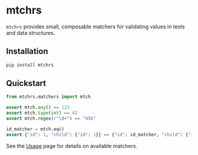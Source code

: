 # mtchrs

`mtchrs` provides small, composable matchers for validating values in tests and data structures.

## Installation

```bash
pip install mtchrs
```

## Quickstart

```python
from mtchrs.matchers import mtch

assert mtch.any() == 123
assert mtch.type(int) == 42
assert mtch.regex(r"\d+") == "456"

id_matcher = mtch.eq()
assert {"id": 1, "child": {"id": 1}} == {"id": id_matcher, "child": {"id": id_matcher}}
```

See the [Usage](usage.md) page for details on available matchers.
